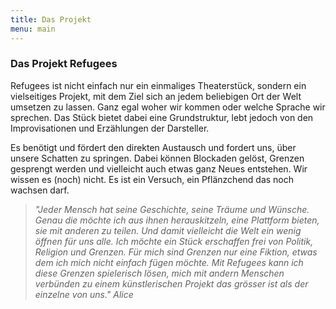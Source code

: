 ```yaml
---
title: Das Projekt
menu: main
---
```


### Das Projekt Refugees

Refugees ist nicht einfach nur ein einmaliges Theaterstück, sondern ein vielseitiges Projekt, mit dem Ziel sich an jedem beliebigen Ort der Welt umsetzen zu lassen. Ganz egal woher wir kommen oder welche Sprache wir sprechen. Das Stück bietet dabei eine Grundstruktur, lebt jedoch von den Improvisationen und Erzählungen der Darsteller.

Es benötigt und fördert den direkten Austausch und fordert uns, über unsere Schatten zu springen. Dabei können Blockaden gelöst, Grenzen gesprengt werden und vielleicht auch etwas ganz Neues entstehen. Wir wissen es (noch) nicht. 
Es ist ein Versuch, ein Pflänzchend das noch wachsen darf.

><i>"Jeder Mensch hat seine Geschichte, seine Träume und Wünsche. Genau die möchte ich aus ihnen herauskitzeln, eine Plattform bieten, sie mit anderen zu teilen. Und damit vielleicht die Welt ein wenig öffnen für uns alle. 
Ich möchte ein Stück erschaffen frei von Politik, Religion und Grenzen. Für mich sind Grenzen nur eine Fiktion, etwas dem ich mich nicht einfach fügen möchte. Mit Refugees kann ich diese Grenzen spielerisch lösen, mich mit andern Menschen verbünden zu einem künstlerischen Projekt das grösser ist als der einzelne von uns." 
Alice </i>


